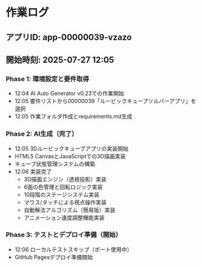 # 作業ログ

## アプリID: app-00000039-vzazo
## 開始時刻: 2025-07-27 12:05

### Phase 1: 環境設定と要件取得
- 12:04 AI Auto Generator v0.23での作業開始
- 12:05 要件リストから00000039「ルービックキューブソルバーアプリ」を選択
- 12:05 作業フォルダ作成とrequirements.md生成

### Phase 2: AI生成（完了）
- 12:05 3Dルービックキューブアプリの実装開始
- HTML5 CanvasとJavaScriptでの3D描画実装
- キューブ状態管理システムの構築
- 12:06 実装完了
  - 3D描画エンジン（透視投影）実装
  - 6面の色管理と回転ロジック実装
  - 10段階のステージシステム実装
  - マウス/タッチによる視点操作実装
  - 自動解法アルゴリズム（簡易版）実装
  - アニメーション速度調整機能実装

### Phase 3: テストとデプロイ準備（開始）
- 12:06 ローカルテストスキップ（ポート使用中）
- GitHub Pagesデプロイ準備開始
